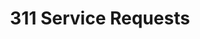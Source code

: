 ---
title: 311 Service Requests
organization: "Managing Director's Office"
notes: This api represents service requests submit via the 311 web and mobile applications.  It does not include requests phoned in or entered manually by departments.
resources:
  - name: 311 Service Requests (Partial) Production API
    url: 'http://www.publicstuff.com/api/open311/discovery.xml'
    format: api
  - name: 311 Service Requests (Partial) Test API
    url: 'http://test.publicstuff.com/api/open311/discovery.xml'
    format: api
  - name: 311 Service Requests (Partial) API Documentation
    url: 'http://phlapi.com/open311.html'
    format: html
category:
  - Uncategorized
maintainer: Miguel Santana
maintainer_email: miguel.santana@phila.gov
---